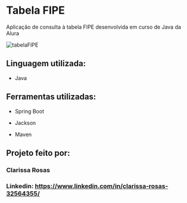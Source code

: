 # Tabela FIPE
Aplicação de consulta à tabela FIPE desenvolvida em curso de Java da Alura

![tabelaFIPE](https://github.com/clarissa-rosas/tabelaFIPE/assets/143567920/416b31dd-3592-4a78-9104-8dc5891aba36)


## Linguagem utilizada:

* Java
  
## Ferramentas utilizadas:

* Spring Boot

* Jackson

* Maven

## Projeto feito por:

### Clarissa Rosas

### Linkedin: https://www.linkedin.com/in/clarissa-rosas-32564355/

